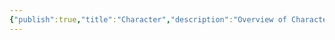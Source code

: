 ```yaml
---
{"publish":true,"title":"Character","description":"Overview of Character tag.","created":"2025-02-10T01:13:37.007+01:00","modified":"2024-10-04T00:24:46.389+02:00","cssclasses":"mado-heading"}
---
```



